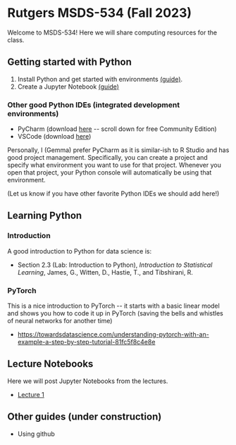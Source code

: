 # Rutgers MSDS-534 (Fall 2023)

Welcome to MSDS-534! Here we will share computing resources for the class.

## Getting started with Python

1. Install Python and get started with environments [(guide)](getting-started-python.md).
2. Create a Jupyter Notebook [(guide)](getting-started-jupyter-notebooks.md)

### Other good Python IDEs (integrated development environments)
- PyCharm (download [here](https://www.jetbrains.com/pycharm/download) -- scroll down for free Community Edition)
- VSCode (download [here](https://code.visualstudio.com))

Personally, I (Gemma) prefer PyCharm as it is similar-ish to R Studio and has good project management. Specifically, you can create a project and specify what environment you want to use for that project. Whenever you open that project, your Python console will automatically be using that environment. 

(Let us know if you have other favorite Python IDEs we should add here!)

## Learning Python

### Introduction
A good introduction to Python for data science is:
- Section 2.3 (Lab: Introduction to Python), _Introduction to Statistical Learning_, James, G., Witten, D., Hastie, T., and Tibshirani, R.

### PyTorch
This is a nice introduction to PyTorch -- it starts with a basic linear model and shows you how to code it up in PyTorch (saving the bells and whistles of neural networks for another time)
- https://towardsdatascience.com/understanding-pytorch-with-an-example-a-step-by-step-tutorial-81fc5f8c4e8e

## Lecture Notebooks

Here we will post Jupyter Notebooks from the lectures.

- [Lecture 1](lectures/lecture-1.ipynb)



## Other guides (under construction)

- Using github

